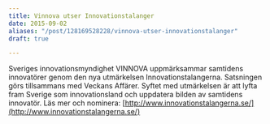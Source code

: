 ```yaml
---
title: Vinnova utser Innovationstalanger
date: 2015-09-02
aliases: "/post/128169528228/vinnova-utser-innovationstalanger"
draft: true

---
```


Sveriges innovationsmyndighet VINNOVA uppmärksammar samtidens innovatörer genom den nya utmärkelsen Innovationstalangerna. Satsningen görs tillsammans med Veckans Affärer. Syftet med utmärkelsen är att lyfta fram Sverige som innovationsland och uppdatera bilden av samtidens innovatör.
Läs mer och nominera:
[http://www.innovationstalangerna.se/](http://www.innovationstalangerna.se/)
 
